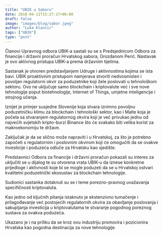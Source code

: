 ```yaml
---
title: "UBIK u Saboru"
date: 2018-04-11T15:27:17+06:00
draft: false
image: "images/blog/sabor.jpeg"
author: "Luka Klancir"
tags: ["UBIK"]
type: "post"
---
```


Članovi Upravnog odbora UBIK-a sastali su se s Predsjednicom Odbora za financije i državni proračun Hrvatskog sabora, Grozdanom Perić. Nastavak je ovo aktivnog pristupa UBIK-a prema državnim tijelima.

Sastanak je otvoren predstavljanjem Udruge i aktivnostima kojima se ista bavi. UBIK proaktivnim pristupom namjerava stvoriti nedvosmislen i povoljan regulatorni okvir za poduzetnike koji žele poslovati u tehnološkom sektoru. Ovo ne uključuje samo blockchain i kriptovalute već i sve nove tehnologije poput biotehnologije, Internet of Things, umjetne inteligencije i strojnog učenja.

Iznijet je primjer susjedne Slovenije koja stvara iznimno povoljnu poduzetničku klimu za blockchain i tehnološki sektor, kao i Malte koja je počela sa stvaranjem regulatornog okvira koji je već privukao jednu od najvećih svjetskih kripto-burzi Binance što će svakako biti velika korist za makroekonomiju te države.

Zaključak je da se slično može napraviti i u Hrvatskoj, za što je potrebno započeti s regulatornim i poslovnim okvirom koji će omogućiti da se ovakve investicije i poduzeća odluče za Hrvatsku kao sjedište.

Predstavnici Odbora za financije i državni proračun pokazali su interes za uključiti se u dijalog te su otvorena vrata UBIK-u da iznese konkretne prijedloge i aktivnosti koje bi se mogle poduzeti da se u Hrvatskoj ostvari kvalitetni poduzetnički ekosustav za blockchain tehnologije.

Sudionici sastanka dotaknuli su se i teme porezno-pravnog uvažavanja specifičnosti kriptovaluta.

Kao jedno od ključnih pitanja istaknuto je ekstenzivno tumačenje i prilagođavanje već postojećih regulatornih okvira za obavljanje poslovanja i sakupljanja investicija u kriptovalutama te stvaranje pogodnog poreznog sustava za ovakva poduzeća.

Ukazano je i na priliku da se kroz ovu industriju promovira i pozicionira Hrvatska kao pogodna destinacija za nove tehnologije.
